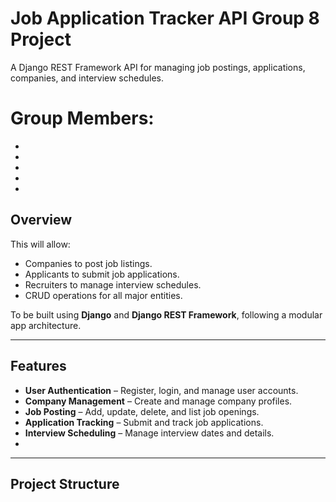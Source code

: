 # Job Application Tracker API Group 8 Project

A Django REST Framework API for managing job postings, applications, companies, and interview schedules.

# Group Members:
-
-
-
-
-

## Overview

This will allow:
- Companies to post job listings.
- Applicants to submit job applications.
- Recruiters to manage interview schedules.
- CRUD operations for all major entities.

To be built using **Django** and **Django REST Framework**, following a modular app architecture.

---

## Features
- **User Authentication** – Register, login, and manage user accounts.
- **Company Management** – Create and manage company profiles.
- **Job Posting** – Add, update, delete, and list job openings.
- **Application Tracking** – Submit and track job applications.
- **Interview Scheduling** – Manage interview dates and details.
-

---

## Project Structure

